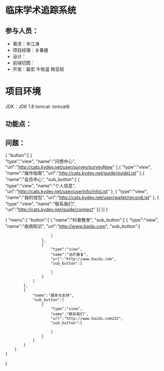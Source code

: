 # 临床学术追踪系统

## 参与人员：
* 需求：辛江涛
* 项目经理：关春媛
* 设计：
* 前端切图：
* 开发：裴宏 牛牧遥 韩亚蛟

# 项目环境

JDK：JDK 1.8
tomcat: tomcat8

## 功能点：


## 问题：


{
     "button":[
     {   
          "type":"view",
          "name":"问卷中心",
          "url":"http://cats.kydev.net/user/survey/surveyNew"
     },{
           "type":"view",
           "name":"操作指南",
           "url":"http://cats.kydev.net/guide/guideList"
     },{   
          "name":"会员中心",
           "sub_button":[
           {   
               "type":"view",
               "name":"个人信息",
               "url":"http://cats.kydev.net/user/userInfo/infoList"
           },
           {
               "type":"view",
               "name":"我的钱包",
               "url":"http://cats.kydev.net/user/wallet/recordList"
           },
           {
               "type":"view",
               "name":"联系我们",
               "url":"http://cats.kydev.net/guide/connect"
           }]
     }]
}

      
{
    "menu":{
        "button":[
            {
                "name":"科普教育",
                "sub_button":[
                    {
                        "type":"view",
                        "name":"疾病知识",
                        "url":"http://www.baidu.com",
                        "sub_button":[

                        ]
                    },
                    {
                        "type":"view",
                        "name":"治疗康复",
                        "url":"http://www.baidu.com",
                        "sub_button":[

                        ]
                    }
                ]
            },
            {
                "name":"服务与支持",
                "sub_button":[
                    {
                        "type":"view",
                        "name":"联系我们",
                        "url":"http://www.baidu.com222",
                        "sub_button":[

                        ]
                    }
                ]
            }
        ]
    }
}